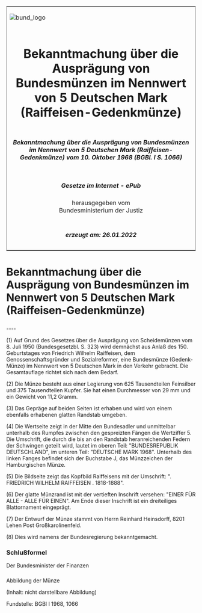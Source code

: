 <span id="DECKBLATT.html"></span>

<table border="0" frame="border" width="100%">

<tr valign="top">

<td align="left">

![bund\_logo](BfJ_2021_Web_de_de.gif)

</td>

<td align="right">

 

</td>

</tr>

<tr align="center" valign="middle">

<td colspan="2">

# Bekanntmachung über die Ausprägung von Bundesmünzen im Nennwert von 5 Deutschen Mark (Raiffeisen-Gedenkmünze)

</td>

</tr>

<tr align="center" valign="middle">

<td colspan="2">

##### Bekanntmachung über die Ausprägung von Bundesmünzen im Nennwert von 5 Deutschen Mark (Raiffeisen-Gedenkmünze) vom 10. Oktober 1968 (BGBl. I S. 1066)

</td>

</tr>

<tr align="center" valign="middle">

<td colspan="2">

  
  

##### Gesetze im Internet - ePub  
  
herausgegeben vom  
Bundesministerium der Justiz

</td>

</tr>

<tr align="center" valign="bottom">

<td colspan="2">

  
  

##### erzeugt am: 26.01.2022

</td>

</tr>

</table>

<span id="BJNR010660968.html"></span>

# Bekanntmachung über die Ausprägung von Bundesmünzen im Nennwert von 5 Deutschen Mark (Raiffeisen-Gedenkmünze)

<span id="BJNR010660968BJNE000100307.html"></span>

###   
\----

<div>

<div class="jnhtml">

<div>

<div class="jurAbsatz">

(1) Auf Grund des Gesetzes über die Ausprägung von Scheidemünzen vom 8.
Juli 1950 (Bundesgesetzbl. S. 323) wird demnächst aus Anlaß des 150.
Geburtstages von Friedrich Wilhelm Raiffeisen, dem
Genossenschaftsgründer und Sozialreformer, eine Bundesmünze
(Gedenk-Münze) im Nennwert von 5 Deutschen Mark in den Verkehr
gebracht. Die Gesamtauflage richtet sich nach dem Bedarf.

</div>

<div class="jurAbsatz">

(2) Die Münze besteht aus einer Legierung von 625 Tausendteilen
Feinsilber und 375 Tausendteilen Kupfer. Sie hat einen Durchmesser von
29 mm und ein Gewicht von 11,2 Gramm.

</div>

<div class="jurAbsatz">

(3) Das Gepräge auf beiden Seiten ist erhaben und wird von einem
ebenfalls erhabenen glatten Randstab umgeben.

</div>

<div class="jurAbsatz">

(4) Die Wertseite zeigt in der Mitte den Bundesadler und unmittelbar
unterhalb des Rumpfes zwischen den gespreizten Fängen die Wertziffer 5.
Die Umschrift, die durch die bis an den Randstab heranreichenden Federn
der Schwingen geteilt wird, lautet im oberen Teil: "BUNDESREPUBLIK
DEUTSCHLAND", im unteren Teil: "DEUTSCHE MARK 1968". Unterhalb des
linken Fanges befindet sich der Buchstabe J, das Münzzeichen der
Hamburgischen Münze.

</div>

<div class="jurAbsatz">

(5) Die Bildseite zeigt das Kopfbild Raiffeisens mit der Umschrift: ".
FRIEDRICH WILHELM RAIFFEISEN . 1818-1888".

</div>

<div class="jurAbsatz">

(6) Der glatte Münzrand ist mit der vertieften Inschrift versehen:
"EINER FÜR ALLE - ALLE FÜR EINEN". Am Ende dieser Inschrift ist ein
dreiteiliges Blattornament eingeprägt.

</div>

<div class="jurAbsatz">

(7) Der Entwurf der Münze stammt von Herrn Reinhard Heinsdorff, 8201
Lehen Post Großkarolinenfeld.

</div>

<div class="jurAbsatz">

(8) Dies wird namens der Bundesregierung bekanntgemacht.

</div>

</div>

</div>

</div>

<span id="BJNR010660968BJNE000200307.html"></span>

### Schlußformel  

<div>

<div class="jnhtml">

<div>

<div class="jurAbsatz">

<span class="SP">Der Bundesminister der Finanzen</span>

</div>

</div>

</div>

</div>

<span id="BJNR010660968BJNE000300307.html"></span>

###   
Abbildung der Münze

<div>

<div class="jnhtml">

<div>

<div class="jurAbsatz">

(Inhalt: nicht darstellbare Abbildung)  

<div class="kommentar_Fundstelle">

Fundstelle: BGBl I 1968, 1066

</div>

</div>

</div>

</div>

</div>
